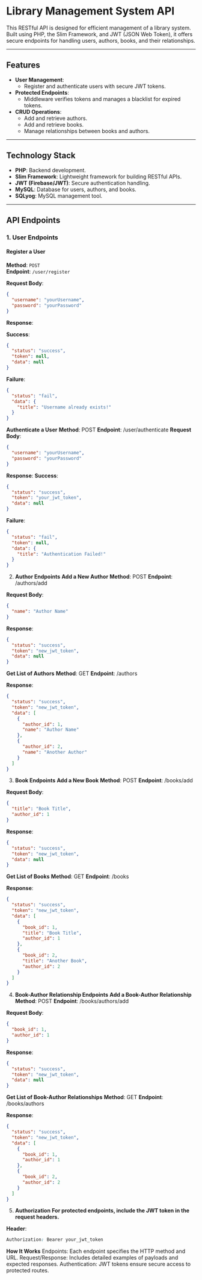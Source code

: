 # Library Management System API

This RESTful API is designed for efficient management of a library system. Built using PHP, the Slim Framework, and JWT (JSON Web Token), it offers secure endpoints for handling users, authors, books, and their relationships.

---

## Features

- **User Management**:  
  - Register and authenticate users with secure JWT tokens.
- **Protected Endpoints**:  
  - Middleware verifies tokens and manages a blacklist for expired tokens.
- **CRUD Operations**:  
  - Add and retrieve authors.  
  - Add and retrieve books.  
  - Manage relationships between books and authors.

---

## Technology Stack

- **PHP**: Backend development.
- **Slim Framework**: Lightweight framework for building RESTful APIs.
- **JWT (Firebase/JWT)**: Secure authentication handling.
- **MySQL**: Database for users, authors, and books.
- **SQLyog**: MySQL management tool.

---

## API Endpoints

### 1. User Endpoints

#### Register a User
**Method**: `POST`  
**Endpoint**: `/user/register`

**Request Body**:
```json
{
  "username": "yourUsername",
  "password": "yourPassword"
}
```
**Response**:

**Success**:
```json
{
  "status": "success",
  "token": null,
  "data": null
}
```
**Failure**:
```json
{
  "status": "fail",
  "data": {
    "title": "Username already exists!"
  }
}
```
**Authenticate a User**
**Method**: POST
**Endpoint**: /user/authenticate
**Request Body**:
```json
{
  "username": "yourUsername",
  "password": "yourPassword"
}
```
**Response**:
**Success**:
```json
{
  "status": "success",
  "token": "your_jwt_token",
  "data": null
}
```
**Failure**:
```json
{
  "status": "fail",
  "token": null,
  "data": {
    "title": "Authentication Failed!"
  }
}
```
2. **Author Endpoints**
**Add a New Author**
**Method**: POST
**Endpoint**: /authors/add

**Request Body**:
```json
{
  "name": "Author Name"
}
```
**Response**:
```json
{
  "status": "success",
  "token": "new_jwt_token",
  "data": null
}
```
**Get List of Authors**
**Method**: GET
**Endpoint**: /authors

**Response**:

```json
{
  "status": "success",
  "token": "new_jwt_token",
  "data": [
    {
      "author_id": 1,
      "name": "Author Name"
    },
    {
      "author_id": 2,
      "name": "Another Author"
    }
  ]
}
```
3. **Book Endpoints**
**Add a New Book**
**Method**: POST
**Endpoint**: /books/add

**Request Body**:

```json
{
  "title": "Book Title",
  "author_id": 1
}
```
**Response**:

```json
{
  "status": "success",
  "token": "new_jwt_token",
  "data": null
}
```
**Get List of Books**
**Method**: GET
**Endpoint**: /books

**Response**:

```json
{
  "status": "success",
  "token": "new_jwt_token",
  "data": [
    {
      "book_id": 1,
      "title": "Book Title",
      "author_id": 1
    },
    {
      "book_id": 2,
      "title": "Another Book",
      "author_id": 2
    }
  ]
}
```
4. **Book-Author Relationship Endpoints**
**Add a Book-Author Relationship**
**Method**: POST
**Endpoint**: /books/authors/add

**Request Body**:

```json
{
  "book_id": 1,
  "author_id": 1
}
```
**Response**:
```json
{
  "status": "success",
  "token": "new_jwt_token",
  "data": null
}
```
**Get List of Book-Author Relationships**
**Method**: GET
**Endpoint**: /books/authors

**Response**:

```json
{
  "status": "success",
  "token": "new_jwt_token",
  "data": [
    {
      "book_id": 1,
      "author_id": 1
    },
    {
      "book_id": 2,
      "author_id": 2
    }
  ]
}
```
5. **Authorization**
**For protected endpoints, include the JWT token in the request headers.**

**Header**:
```css
Authorization: Bearer your_jwt_token
```
**How It Works**
Endpoints:
Each endpoint specifies the HTTP method and URL.
Request/Response:
Includes detailed examples of payloads and expected responses.
Authentication:
JWT tokens ensure secure access to protected routes.